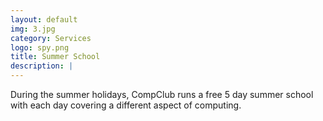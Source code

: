 ```yaml
---
layout: default
img: 3.jpg
category: Services
logo: spy.png
title: Summer School
description: |
---
```

During the summer holidays, CompClub runs a free 5 day summer school with each day covering a different aspect of computing.